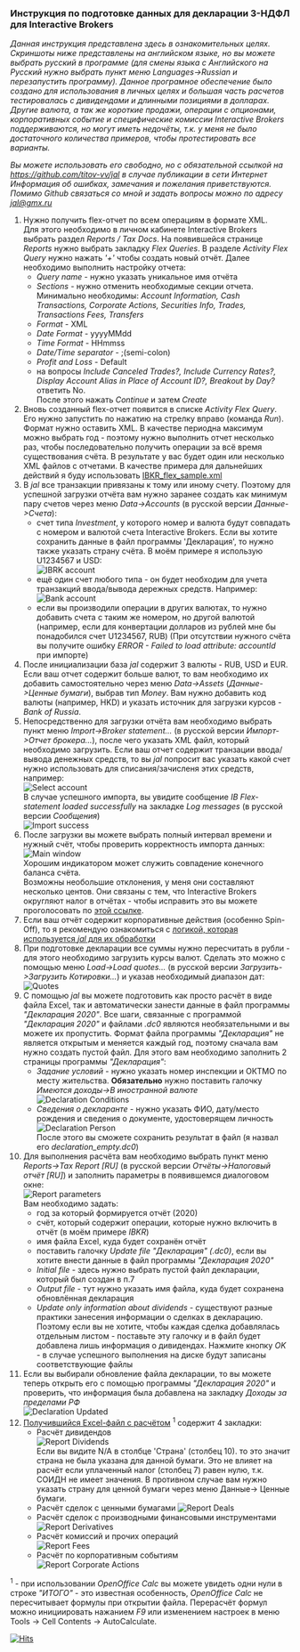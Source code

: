 ### Инструкция по подготовке данных для декларации 3-НДФЛ для Interactive Brokers

*Данная инструкция представлена здесь в ознакомительных целях. Скриншоты ниже представлены на английском языке, но вы можете выбрать русский в программе (для смены языка с Английского на Русский нужно выбрать пункт меню Languages->Russian и перезапустить программу).
Данное програмное обеспечение было создано для использования в личных целях и большая часть расчетов тестировалась с дивидендами и длинными позициями в долларах.  
Другие валюта, а так же короткие продажи, операции с опционами, корпоративных событие и специфические комиссии Interactive Brokers поддерживаются, но могут иметь недочёты, т.к. у меня не было достаточного количества примеров, чтобы протестировать все варианты.*


*Вы можете использовать его свободно, но с обязательной ссылкой на https://github.com/titov-vv/jal в случае публикации в сети Интернет   
Информация об ошибках, замечания и пожелания приветствуются. Помимо Github связаться со мной и задать вопросы можно по адресу [jal@gmx.ru](mailto:jal@gmx.ru?subject=%5BJAL%5D%20Tax%20report)*


1. Нужно получить flex-отчет по всем операциям в формате XML.  
Для этого необходимо в личном кабинете Interactive Brokers выбрать раздел *Reports / Tax Docs*. 
На появившейся странице *Reports* нужно выбрать закладку *Flex Queries*. В разделе *Activity Flex Query* нужно нажать *'+'* чтобы создать новый отчёт.
Далее необходимо выполнить настройку отчета:
    - *Query name* - нужно указать уникальное имя отчёта
    - *Sections* - нужно отменить необходимые секции отчета. Минимально необходимы: *Account Information, Cash Transactions, Corporate Actions, Securities Info, Trades, Transactions Fees, Transfers*
    - *Format* - XML
    - *Date Format* - yyyyMMdd
    - *Time Format* - HHmmss
    - *Date/Time separator* - ;(semi-colon)
    - *Profit and Loss* - Default
    - на вопросы *Include Canceled Trades?, Include Currency Rates?, Display Account Alias in Place of Account ID?, Breakout by Day?* ответить No.  
    После этого нажать *Continue* и затем *Create*  
2. Вновь созданный flex-отчет появится в списке *Activity Flex Query*. Его нужно запустить по нажатию на стрелку вправо (команда *Run*).
Формат нужно оставить XML. В качестве периодна максимум можно выбрать год - поэтому нужно выполнить отчет несколько раз, чтобы последовательно получить операции за всё время существования счёта.
В результате у вас будет один или несколько XML файлов с отчетами. В качестве примера для дальнейших действий я буду использовать [IBKR_flex_sample.xml](https://github.com/titov-vv/jal/blob/master/docs/ru-tax-3ndfl/IBKR_flex_sample.xml)
3. В *jal* все транзакции привязаны к тому или иному счету. Поэтому для успешной загрузки отчёта вам нужно заранее создать как минимум пару счетов через меню *Data->Accounts* (в русской версии *Данные->Счета*):
    - счет типа *Investment*, у которого номер и валюта будут совпадать с номером и валютой счета Interactive Brokers. Если вы хотите сохранить данные в файл программы 'Декларация', то нужно также указать страну счёта. В моём примере я использую U1234567 и USD:  
    ![IBRK account](https://github.com/titov-vv/jal/blob/master/docs/ru-tax-3ndfl/img/ibkr_account.png?raw=true) 
    - ещё один счет любого типа - он будет необходим для учета транзакций ввода/вывода дережных средств. Например:  
    ![Bank account](https://github.com/titov-vv/jal/blob/master/docs/ru-tax-3ndfl/img/bank_account.png?raw=true)  
    - если вы производили операции в других валютах, то нужно добавить счета с таким же номером, но другой валютой (например, если для конвертации долларов из рублей мне бы понадобился счет U1234567, RUB)
(При отсутствии нужного счёта вы получите ошибку *ERROR - Failed to load attribute: accountId* при импорте)  
4. После инициализации база *jal* содержит 3 валюты - RUB, USD и EUR.  
Если ваш отчет содержит больше валют, то вам необходимо их добавить самостоятельно через меню *Data->Assets* (*Данные->Ценные бумаги*), выбрав тип *Money*. Вам нужно добавить код валюты (например, HKD) и указать источник для загрузки курсов - *Bank of Russia*.
5. Непосредственно для загрузки отчёта вам необходимо выбрать пункт меню *Import->Broker statement...* (в русской версии *Импорт->Отчет брокера...*), после чего указать XML файл, который необходимо загрузить.
Если ваш отчет содержит транзации ввода/вывода денежных средств, то вы *jal* попросит вас указать какой счет нужно использовать для списания/зачисленя этих средств, например:  
![Select account](https://github.com/titov-vv/jal/blob/master/docs/ru-tax-3ndfl/img/account_selection.png?raw=true)  
В случае успешного импорта, вы увидите сообщение *IB Flex-statement loaded successfully* на закладке *Log messages* (в русской версии *Сообщения*)  
![Import success](https://github.com/titov-vv/jal/blob/master/docs/ru-tax-3ndfl/img/import_log.png?raw=true)
6. После загрузки вы можете выбрать полный интервал времени и нужный счёт, чтобы проверить корректность импорта данных:  
![Main window](https://github.com/titov-vv/jal/blob/master/docs/ru-tax-3ndfl/img/main_window.png?raw=true)  
Хорошим индикатором может служить совпадение конечного баланса счёта.  
Возможны необольшие отклонения, у меня они составляют несколько центов. Они связаны с тем, что Interactive Brokers округляют налог в отчётах - чтобы исправить это вы можете проголосовать по [этой ссылке](https://interactivebrokers.com/en/general/poll/featuresPoll.php?sid=15422).
7. Если ваш отчёт содержит корпоративные действия (особенно Spin-Off), то я рекомендую ознакомиться с [логикой, которая используется *jal* для их обработки](https://github.com/titov-vv/jal/blob/master/docs/ru-tax-3ndfl/corporate_actions.md)
8. При подготовке декларации все суммы нужно пересчитать в рубли - для этого необходимо загрузить курсы валют.
Сделать это можно с помощью меню *Load->Load quotes...* (в русской версии *Загрузить->Загрузить Котировки...*) и указав необходимый диапазон дат:  
![Quotes](https://github.com/titov-vv/jal/blob/master/docs/ru-tax-3ndfl/img/update_quotes.png?raw=true)
9. С помощью *jal* вы можете подготовить как просто расчёт в виде файла Excel, так и автоматически занести данные в файл программы *"Декларация 2020"*. 
Все шаги, связанные с программой *"Декларация 2020"* и файлами *.dc0* являются необязательными и вы можете их пропустить.
Формат файла программы *"Декларация"* не является открытым и меняется каждый год, поэтому сначала вам нужно создать пустой файл.
Для этого вам необходимо заполнить 2 страницы программы *"Декларация"*:
    - *Задание условий* - нужно указать номер инспекции и ОКТМО по месту жительства. **Обязательно** нужно поставить галочку *Имеются доходы->В иностранной валюте*  
    ![Declaration Conditions](https://github.com/titov-vv/jal/blob/master/docs/ru-tax-3ndfl/img/declaration_1.png?raw=true)
    - *Сведения о декларанте* - нужно указать ФИО, дату/место рождения и сведения о документе, удостоверящем личность
    ![Declaration Person](https://github.com/titov-vv/jal/blob/master/docs/ru-tax-3ndfl/img/declaration_2.png?raw=true)   
После этого вы сможете сохранить результат в файл (я назвал его *declaration_empty.dc0*)
10. Для выполнения расчёта вам необходимо выбрать пункт меню *Reports->Tax Report \[RU]* (в русской версии *Отчёты->Налоговый отчёт \[RU]*) и заполнить параметры в появившемся диалоговом окне:  
![Report parameters](https://github.com/titov-vv/jal/blob/master/docs/ru-tax-3ndfl/img/report_params.png?raw=true)  
Вам необходимо задать:
    - год за который формируется отчёт (2020)
    - счёт, который содержит операции, которые нужно включить в отчёт (в моём примере *IBKR*)
    - имя файла Excel, куда будет сохранён отчёт
    - поставить галочку *Update file "Декларация" \(.dc0)*, если вы хотите внести данные в файл программы *"Декларация 2020"*
    - *Initial file* - здесь нужно выбрать пустой файл декларации, который был создан в п.7
    - *Output file* - тут нужно указать имя файла, куда будет сохранена обновлённая декларация
    - *Update only information about dividends* - существуют разные практики занесения информации о сделках в декларацию. 
    Поэтому если вы не хотите, чтобы каждая сделка добавлялась отдельным листом - поставьте эту галочку и в файл будет добавлена лишь информация о дивидендах.
Нажмите кнопку *OK* - в случае успешного выполнения на диске будут записаны соответствующие файлы
11. Если вы выбирали обновление файла декларации, то вы можете теперь открыть его с помощью программы *"Декларация 2020"* и проверить, что информация была добавлена на закладку *Доходы за пределами РФ*  
![Declaration Updated](https://github.com/titov-vv/jal/blob/master/docs/ru-tax-3ndfl/img/declaration_3.png?raw=true)
11. [Получившийся Excel-файл с расчётом](https://github.com/titov-vv/jal/blob/master/docs/ru-tax-3ndfl/3ndfl_tax_report.xlsx) <sup>1</sup> содержит 4 закладки:  
    - Расчёт дивидендов  
    ![Report Dividends](https://github.com/titov-vv/jal/blob/master/docs/ru-tax-3ndfl/img/report_1.png?raw=true)  
      Если вы видите N/A в столбце 'Страна' (столбец 10). то это значит страна не была указана для данной бумаги. Это не влияет на расчёт если уплаченный налог (столбец 7) равен нулю, т.к. СОИДН не имеет значения. 
      В противном случае вам нужно указать страну для ценной бумаги через меню Данные-> Ценные бумаги.
    - Расчёт сделок с ценными бумагами 
    ![Report Deals](https://github.com/titov-vv/jal/blob/master/docs/ru-tax-3ndfl/img/report_2.png?raw=true)
    - Расчёт сделок с производными финансовыми инструментами
    ![Report Derivatives](https://github.com/titov-vv/jal/blob/master/docs/ru-tax-3ndfl/img/report_3.png?raw=true)
    - Расчёт комиссий и прочих операций  
    ![Report Fees](https://github.com/titov-vv/jal/blob/master/docs/ru-tax-3ndfl/img/report_4.png?raw=true)
    - Расчёт по корпоративным событиям  
    ![Report Corporate Actions](https://github.com/titov-vv/jal/blob/master/docs/ru-tax-3ndfl/img/report_5.png?raw=true)

<sup>1</sup> - при использовании *OpenOffice Calc* вы можете увидеть одни нули в строке *"ИТОГО"* - это известная особенность, *OpenOffice Calc* не пересчитывает формулы при открытии файла. Перерасчёт формул можно инициировать нажанием *F9* или изменением настроек в меню Tools -> Cell Contents -> AutoCalculate.     

[![Hits](https://hits.seeyoufarm.com/api/count/incr/badge.svg?url=https%3A%2F%2Fgithub.com%2Ftitov-vv%2Fjal%2Fblob%2Fmaster%2Fdocs%2Fru-tax-3ndfl%2Ftaxes.md&count_bg=%23B981DD&title_bg=%23555555&icon=&icon_color=%23E7E7E7&title=tax&edge_flat=false)](https://hits.seeyoufarm.com)
